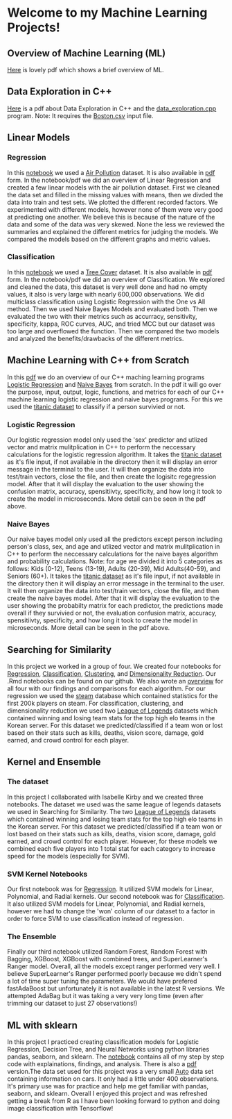 # Welcome to my Machine Learning Projects!
## Overview of Machine Learning (ML)
[Here](Overview%20of%20ML.pdf) is lovely pdf which shows a brief overview of ML.

## Data Exploration in C++
[Here](Data%20Exploration/Data%20Exploration%20in%20C%2B%2B.pdf) is a pdf about Data Exploration in C++ and the [data_exploration.cpp](Data%20Exploration/data_exploration.cpp) program. Note: It requires the [Boston.csv](Data%20Exploration/Boston.csv) input file.

## Linear Models

### Regression
In this [notebook](Linear%20Models/Regression/Regression.Rmd) we used a [Air Pollution](Linear%20Models/Regression/Air_Pollution.csv) dataset. It is also available in [pdf](Linear%20Models/Regression/Regression.pdf) form. In the notebook/pdf we did an overview of Linear Regression and created a few linear models with the air pollution dataset. First we cleaned the data set and filled in the missing values with means, then we divded the data into train and test sets. We plotted the different recorded factors. We experimented with different models, however none of them were very good at predicting one another. We believe this is because of the nature of the data and some of the data was very skewed. None the less we reviewed the summaries and explained the different metrics for judging the models. We compared the models based on the different graphs and metric values. 

### Classification
In this [notebook](Linear%20Models/Classification/Classification.Rmd) we used a [Tree Cover](Linear%20Models/Classification/covtype.csv) dataset. It is also available in [pdf](Linear%20Models/Classification/Classification.pdf) form. In the notebook/pdf we did an overview of Classification. We explored and cleaned the data, this dataset is very well done and had no empty values, it also is very large with nearly 600,000 observations. We did multiclass classification using Logistic Regression with the One vs All method. Then we used Naive Bayes Models and evaluated both. Then we evaluated the two with their metrics such as accurracy, sensitivity, specificity, kappa, ROC curves, AUC, and tried MCC but our dataset was too large and overflowed the function. Then we compared the two models and analyzed the benefits/drawbacks of the different metrics.

## Machine Learning with C++ from Scratch
In this [pdf](ML%20Algorithms%20from%20Scratch/Machine%20Learning%20with%20C%2B%2B.pdf) we do an overview of our C++ maching learning programs [Logistic Regression](ML%20Algorithms%20from%20Scratch/LogisticRegression.cpp) and [Naive Bayes](ML%20Algorithms%20from%20Scratch/NaiveBayes.cpp) from scratch. In the pdf it will go over the purpose, input, output, logic, functions, and metrics for each of our C++ machine learning logistic regression and naive bayes programs. For this we used the [titanic dataset](ML%20Algorithms%20from%20Scratch/titanic_project.csv) to classify if a person survivied or not.

### Logistic Regression

Our logistic regression model only used the 'sex' predictor and utlized vector and matrix mulitplication in C++ to perform the neccessary calculations for the logistic regression algorithm. It takes the [titanic dataset](ML%20Algorithms%20from%20Scratch/titanic_project.csv) as it's file input, if not available in the directory then it will display an error message in the terminal to the user. It will then organize the data into test/train vectors, close the file, and then create the logisitc regegression model. After that it will display the evaluation to the user showing the confusion matrix, accuracy, spensitiivty, specificity, and how long it took to create the model in microseconds. More detail can be seen in the pdf above.

### Naive Bayes

Our naive bayes model only used all the predictors except person including person's class, sex, and age and utlized vector and matrix mulitplication in C++ to perform the neccessary calculations for the naive bayes algorithm and probability calculations. Note: for age we divided it into 5 categories as follows: Kids (0-12), Teens (13-19), Adults (20-39), Mid Adults(40-59), and Seniors (60+). It takes the [titanic dataset](ML%20Algorithms%20from%20Scratch/titanic_project.csv) as it's file input, if not available in the directory then it will display an error message in the terminal to the user. It will then organize the data into test/train vectors, close the file, and then create the naive bayes model. After that it will display the evaluation to the user showing the probabilty matrix for each predictor, the predictions made overall if they survivied or not, the evaluation confusion matrix, accuracy, spensitiivty, specificity, and how long it took to create the model in microseconds. More detail can be seen in the pdf above.

## Searching for Similarity
In this project we worked in a group of four. We created four notebooks for [Regression](Searching%20for%20Similarity/Regression.pdf), [Classification](Searching%20for%20Similarity/Classification.pdf), [Clustering](Searching%20for%20Similarity/Clustering.pdf), and [Dimensionality Reduction](Searching%20for%20Similarity/Dimensionality_Reduction.pdf). Our .Rmd notebooks can be found on our github. We also wrote an [overview](Searching%20for%20Similarity/Searching%20for%20Similarity_NarrativeDoc.pdf) for all four with our findings and comparisons for each algorithm. For our regression we used the [steam](Searching%20for%20Similarity/Steam_Data/steam_amended_first_200k_players.csv.zip) database which contained statistics for the first 200k players on steam. For classification, clustering, and dimensionality reduction we used two [League of Legends](Searching%20for%20Similarity/League_Data/league_korea_high_elo_team_stats.zip) datasets which contained winning and losing team stats for the top high elo teams in the Korean server. For this dataset we predicted/classified if a team won or lost based on their stats such as kills, deaths, vision score, damage, gold earned, and crowd control for each player.


## Kernel and Ensemble
### The dataset
In this project I collaborated with Isabelle Kirby and we created three notebooks. The dataset we used was the same league of legends datasets we used in Searching for Similarity. The two [League of Legends](Kernel%20and%20Ensemble/League_Data/league_korea_high_elo_team_stats.zip) datasets which contained winning and losing team stats for the top high elo teams in the Korean server. For this dataset we predicted/classified if a team won or lost based on their stats such as kills, deaths, vision score, damage, gold earned, and crowd control for each player. However, for these models we combined each five players into 1 total stat for each category to increase speed for the models (especially for SVM). 
### SVM Kernel Notebooks
Our first notebook was for [Regression](Kernel%20and%20Ensemble%20Methods/Regression.pdf). It utilized SVM models for Linear, Polynomial, and Radial kernels. Our second notebook was for [Classification](Kernel%20and%20Ensemble%20Methods/Classification.pdf). It also utilized SVM models for Linear, Polynomial, and Radial kernels, however we had to change the 'won' column of our dataset to a factor in order to force SVM to use classification instead of regression. 
### The Ensemble
Finally our third notebook utilized Random Forest, Random Forest with Bagging, XGBoost, XGBoost with combined trees, and SuperLearner's Ranger model. Overall, all the models except ranger performed very well. I believe SuperLearner's Ranger performed poorly because we didn't spend a lot of time super tuning the parameters. We would have prefered fastAdaBoost but unfortunately it is not available in the latest R versions. We attempted AdaBag but it was taking a very very long time (even after trimming our dataset to just 27 observations!)

## ML with sklearn
In this project I practiced creating classification models for Logistic Regression, Decision Tree, and Neural Networks using python libraries pandas, seaborn, and sklearn. The [notebook](ML%20with%20skLearn/ML_with_skLearn.ipynb) contains all of my step by step code with explainations, findings, and analysis. There is also a [pdf](ML%20with%20skLearn/ML_with_skLearn.pdf) version.The data set used for this project was a very small [Auto](ML%20with%20skLearn/Auto.csv) data set containing information on cars. It only had a little under 400 observations. It's primary use was for practice and help me get familiar with pandas, seaborn, and sklearn. Overall I enjoyed this project and was refreshed getting a break from R as I have been looking forward to python and doing image classification with Tensorflow!
